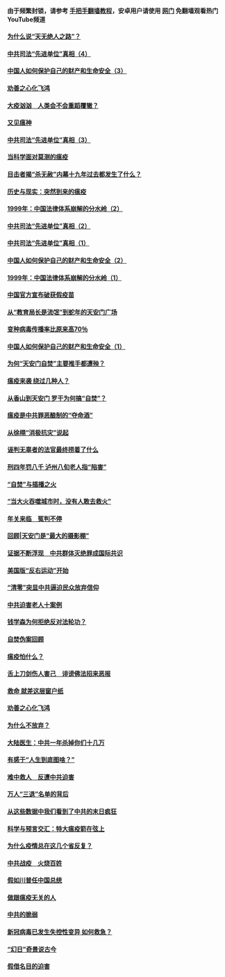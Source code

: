 #### 由于频繁封锁，请参考 [手把手翻墙教程](https://github.com/gfw-breaker/guides/wiki/)，安卓用户请使用 [网门](https://github.com/gfw-breaker/nogfw/blob/master/dl.md?t=02110600) 免翻墙观看热门YouTube频道 

#### [为什么说“天无绝人之路”？](../pages/19/419618.md?t=02110600) 

#### [中共司法“先进单位”真相（4）](../pages/19/419452.md?t=02110600) 

#### [中国人如何保护自己的财产和生命安全（3）](../pages/19/419405.md?t=02110600) 

#### [劝善之心化飞鸿](../pages/19/418758.md?t=02110600) 

#### [大疫汹汹　人类会不会重蹈覆辙？](../pages/19/419691.md?t=02110600) 

#### [又见瘟神](../pages/19/419225.md?t=02110600) 

#### [中共司法“先进单位”真相（3）](../pages/19/419451.md?t=02110600) 

#### [当科学面对莫测的瘟疫](../pages/19/419625.md?t=02110600) 

#### [目击者揭“杀无赦”内幕十九年过去都发生了什么？](../pages/19/419617.md?t=02110600) 

#### [历史与现实：突然到来的瘟疫](../pages/19/419619.md?t=02110600) 

#### [1999年：中国法律体系崩解的分水岭（2）](../pages/19/419455.md?t=02110600) 

#### [中共司法“先进单位”真相（2）](../pages/19/419450.md?t=02110600) 

#### [中共司法“先进单位”真相（1）](../pages/19/419449.md?t=02110600) 

#### [中国人如何保护自己的财产和生命安全（2）](../pages/19/419404.md?t=02110600) 

#### [1999年：中国法律体系崩解的分水岭（1）](../pages/19/419454.md?t=02110600) 

#### [中国官方宣布破获假疫苗](../pages/19/419504.md?t=02110600) 

#### [从“教育局长是流氓”到蛇年的天安门广场](../pages/19/419470.md?t=02110600) 

#### [变种病毒传播率比原来高70％](../pages/19/419456.md?t=02110600) 

#### [中国人如何保护自己的财产和生命安全（1）](../pages/19/419403.md?t=02110600) 

#### [为何“天安门自焚”主要推手都遭殃？](../pages/19/419348.md?t=02110600) 

#### [瘟疫来袭 绕过几种人？](../pages/19/419349.md?t=02110600) 

#### [从香山到天安门 罗干为何搞“自焚”？](../pages/19/419270.md?t=02110600) 

#### [瘟疫是中共罪恶酿制的“夺命酒”](../pages/19/419223.md?t=02110600) 

#### [从徐栩“消极抗灾”说起](../pages/19/419224.md?t=02110600) 

#### [诬判无辜者的法官最终捞着了什么](../pages/19/419268.md?t=02110600) 

#### [刑四年罚八千 泸州八旬老人指“陷害”](../pages/19/419232.md?t=02110600) 

#### [“自焚”与插播之火](../pages/19/419226.md?t=02110600) 

#### [“当大火吞噬城市时，没有人敢去救火”](../pages/19/419077.md?t=02110600) 

#### [年关来临　冤判不停](../pages/19/419093.md?t=02110600) 

#### [回顾|天安门是“最大的摄影棚”](../pages/19/380866.md?t=02110600) 

#### [证据不断浮现　中共群体灭绝罪成国际共识](../pages/19/419031.md?t=02110600) 

#### [美国版“反右运动”开始](../pages/19/419030.md?t=02110600) 

#### [“清零”突显中共逼迫民众放弃信仰](../pages/19/418995.md?t=02110600) 

#### [中共迫害老人十案例](../pages/19/418831.md?t=02110600) 

#### [钱学森为何拒绝反对法轮功？](../pages/19/418905.md?t=02110600) 

#### [自焚伪案回顾](../pages/19/418799.md?t=02110600) 

#### [瘟疫怕什么？](../pages/19/418800.md?t=02110600) 

#### [舌上刀剑伤人害己　诽谤佛法招来恶报](../pages/19/418731.md?t=02110600) 

#### [救命 就差这层窗户纸](../pages/19/418706.md?t=02110600) 

#### [劝善之心化飞鸿](../pages/19/416766.md?t=02110600) 

#### [为什么不放弃？](../pages/19/418691.md?t=02110600) 

#### [大陆医生：中共一年杀掉你们十几万](../pages/19/418670.md?t=02110600) 

#### [有感于“人生到底图啥？”](../pages/19/418624.md?t=02110600) 

#### [难中救人　反遭中共迫害](../pages/19/418414.md?t=02110600) 

#### [万人“三退”名单的背后](../pages/19/418505.md?t=02110600) 

#### [从这些数据中我们看到了中共的末日疯狂](../pages/19/418420.md?t=02110600) 

#### [科学与预言交汇：特大瘟疫箭在弦上](../pages/19/418266.md?t=02110600) 

#### [为什么疫情总在这几个省反复？](../pages/19/418219.md?t=02110600) 

#### [中共战疫　火烧百姓](../pages/19/418220.md?t=02110600) 

#### [假如川普任中国总统](../pages/19/418174.md?t=02110600) 

#### [做跟瘟疫无关的人](../pages/19/418171.md?t=02110600) 

#### [中共的脆弱](../pages/19/418196.md?t=02110600) 

#### [新冠病毒已发生失控性变异 如何救急？](../pages/19/418032.md?t=02110600) 

#### [“幻日”奇景说古今](../pages/19/418033.md?t=02110600) 

#### [假借名目的迫害](../pages/19/418055.md?t=02110600) 

